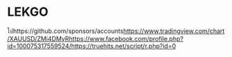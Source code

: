 # LEKGO
ไปhttps://github.com/sponsors/accounts<https://www.tradingview.com/chart/XAUUSD/ZMi4DMyR>https://www.facebook.com/profile.php?id=100075317559524/https://truehits.net/script/r.php?id=0
